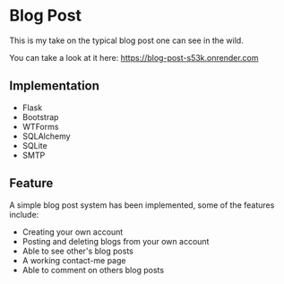# Blog Post
This is my take on the typical blog post one can see in the wild.

You can take a look at it here:
https://blog-post-s53k.onrender.com

## Implementation
* Flask
* Bootstrap
* WTForms
* SQLAlchemy
* SQLite
* SMTP

## Feature
A simple blog post system has been implemented,
some of the features include:
* Creating your own account
* Posting and deleting blogs from your own account
* Able to see other's blog posts
* A working contact-me page
* Able to comment on others blog posts